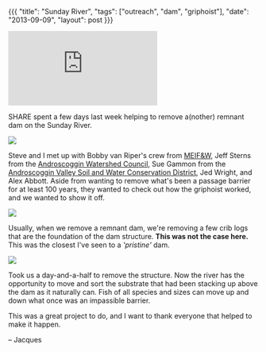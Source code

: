 {{{
	"title": "Sunday River",
	"tags": ["outreach", "dam", "griphoist"],
	"date": "2013-09-09",
	"layout": post
}}}

<iframe frameBorder='0' src='http://a.tiles.mapbox.com/v3/jacques.map-612s2qsj.html#18/44.501263268966625/-70.92153042554855'></iframe>

SHARE spent a few days last week helping to remove a(nother) remnant dam on the Sunday River. 

![](https://s3.amazonaws.com/salmonhabitat.org/posts/sundayRiver-good_morning.png)

Steve and I met up with Bobby van Riper's crew from [MEIF&W](http://www.maine.gov/ifw/), Jeff Sterns from the [Androscoggin Watershed Council](http://arwc.camp7.org/), Sue Gammon from the [Androscoggin Valley Soil and  Water Conservation District](http://www.androscogginswcd.org/), Jed Wright, and Alex Abbott. Aside from wanting to remove what's been a passage barrier for at least 100 years, they wanted to check out how the griphoist worked, and we wanted to show it off.

![](https://s3.amazonaws.com/salmonhabitat.org/posts/sundayRiver-dam.png)

Usually, when we remove a remnant dam, we're removing a few crib logs that are the foundation of the dam structure. **This was not the case here.** This was the closest I've seen to a *'pristine'* dam.

![](https://s3.amazonaws.com/salmonhabitat.org/posts/sundayRiver-no_dam.png)

Took us a day-and-a-half to remove the structure. Now the river has the opportunity to move and sort the substrate that had been stacking up above the dam as it naturally can. Fish of all species and sizes can move up and down what once was an impassible barrier.

This was a great project to do, and I want to thank everyone that helped to make it happen.

– Jacques
